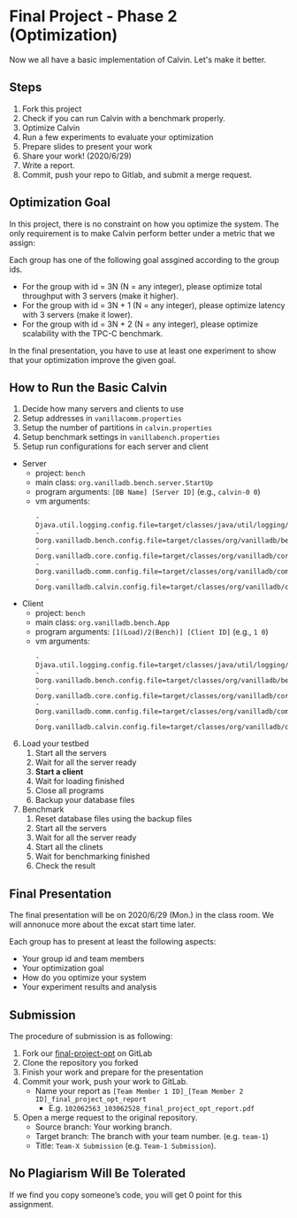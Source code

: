 # Final Project - Phase 2 (Optimization)

Now we all have a basic implementation of Calvin. Let's make it better.

## Steps

1. Fork this project
2. Check if you can run Calvin with a benchmark properly.
3. Optimize Calvin
4. Run a few experiments to evaluate your optimization
5. Prepare slides to present your work
6. Share your work! (2020/6/29)
7. Write a report.
8. Commit, push your repo to Gitlab, and submit a merge request.

## Optimization Goal

In this project, there is no constraint on how you optimize the system. The only requirement is to make Calvin perform better under a metric that we assign:

Each group has one of the following goal assgined according to the group ids.

- For the group with id = 3N (N = any integer), please optimize total throughput with 3 servers (make it higher).
- For the group with id = 3N + 1 (N = any integer), please optimize latency with 3 servers (make it lower).
- For the group with id = 3N + 2 (N = any integer), please optimize scalability with the TPC-C benchmark.

In the final presentation, you have to use at least one experiment to show that your optimization improve the given goal.

## How to Run the Basic Calvin

1. Decide how many servers and clients to use
2. Setup addresses in `vanillacomm.properties`
3. Setup the number of partitions in `calvin.properties`
4. Setup benchmark settings in `vanillabench.properties`
5. Setup run configurations for each server and client
  - Server
    - project: `bench`
    - main class: `org.vanilladb.bench.server.StartUp`
    - program arguments: `[DB Name] [Server ID]` (e.g., `calvin-0 0`)
    - vm arguments:
      ```
      -Djava.util.logging.config.file=target/classes/java/util/logging/logging.properties
      -Dorg.vanilladb.bench.config.file=target/classes/org/vanilladb/bench/vanillabench.properties
      -Dorg.vanilladb.core.config.file=target/classes/org/vanilladb/core/vanilladb.properties
      -Dorg.vanilladb.comm.config.file=target/classes/org/vanilladb/comm/vanillacomm.properties
      -Dorg.vanilladb.calvin.config.file=target/classes/org/vanilladb/calvin/calvin.properties
      ```
  - Client
    - project: `bench`
    - main class: `org.vanilladb.bench.App`
    - program arguments: `[1(Load)/2(Bench)] [Client ID]` (e.g., `1 0`)
    - vm arguments:
      ```
      -Djava.util.logging.config.file=target/classes/java/util/logging/logging.properties
      -Dorg.vanilladb.bench.config.file=target/classes/org/vanilladb/bench/vanillabench.properties
      -Dorg.vanilladb.core.config.file=target/classes/org/vanilladb/core/vanilladb.properties
      -Dorg.vanilladb.comm.config.file=target/classes/org/vanilladb/comm/vanillacomm.properties
      -Dorg.vanilladb.calvin.config.file=target/classes/org/vanilladb/calvin/calvin.properties
      ```
6. Load your testbed
   1. Start all the servers
   2. Wait for all the server ready
   3. **Start a client**
   4. Wait for loading finished
   5. Close all programs
   6. Backup your database files
7. Benchmark
   1. Reset database files using the backup files
   2. Start all the servers
   3. Wait for all the server ready
   4. Start all the clinets
   5. Wait for benchmarking finished
   6. Check the result

## Final Presentation

The final presentation will be on 2020/6/29 (Mon.) in the class room. We will annonuce more about the excat start time later.

Each group has to present at least the following aspects:

- Your group id and team members
- Your optimization goal
- How do you optimize your system
- Your experiment results and analysis

## Submission

The procedure of submission is as following:

1. Fork our [final-project-opt](https://shwu10.cs.nthu.edu.tw/courses/databases/2020-spring/db20-final-project-opt) on GitLab
2. Clone the repository you forked
3. Finish your work and prepare for the presentation
4. Commit your work, push your work to GitLab.
   - Name your report as `[Team Member 1 ID]_[Team Member 2 ID]_final_project_opt_report`
     - E.g. `102062563_103062528_final_project_opt_report.pdf`
5. Open a merge request to the original repository.
   - Source branch: Your working branch.
   - Target branch: The branch with your team number. (e.g. `team-1`)
   - Title: `Team-X Submission` (e.g. `Team-1 Submission`).

## No Plagiarism Will Be Tolerated

If we find you copy someone’s code, you will get 0 point for this assignment.
